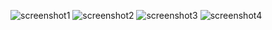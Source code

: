![screenshot1](https://user-images.githubusercontent.com/63315306/137899700-4b68b9b3-51ab-40b1-b3ff-b3efbb74c53c.jpg)
![screenshot2](https://user-images.githubusercontent.com/63315306/137899708-828b2bdd-9b4c-4e16-8ab4-13e4daa1d8f3.jpg)
![screenshot3](https://user-images.githubusercontent.com/63315306/137899715-d37508a1-a8dc-4bb5-ab75-372ffe09ea3e.jpg)
![screenshot4](https://user-images.githubusercontent.com/63315306/137899726-d6c9bcbd-f5eb-4590-a503-beb4efd941a8.jpg)
